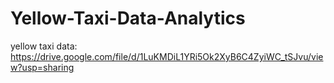 # Yellow-Taxi-Data-Analytics
yellow taxi data: https://drive.google.com/file/d/1LuKMDiL1YRi5Ok2XyB6C4ZyiWC_tSJvu/view?usp=sharing

